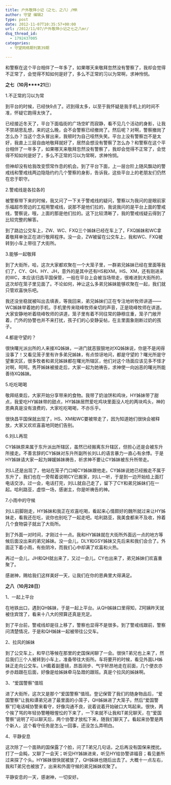 ```yaml
---
title: 户外敬拜小记（之七、之八）/MR
author: 守望 编辑2
type: post
date: 2012-11-07T10:35:57+00:00
url: /2012/11/07/户外敬拜小记之七之八mr/
dsq_thread_id:
  - 1792437005
categories:
  - 守望网络期刊第39期

---
```

和警察在这个平台相伴了一年多了，如果哪天来敬拜忽然没有警察了，我却会觉得不正常了，会觉得不知如何是好了，多么不正常的习以为常啊，求神怜悯。<!--more-->

**之七（****10****月****21**日）

1.不正常的习以为常

到平台的时候，已经快9点了。迟到得太多，以至于我怀疑是我手机上的时间不准，怀疑它跑得太快了。

已经接近冬天了，平台下面临街的广场空旷而寂静，看不见几个活动的身影，让我不禁胡思乱想，来的这么晚，会不会警察已经撤岗了。然后呢？对啊，警察撤岗了怎么办？当这个念头冒出来，我顿时为自己哑然失笑。平台上没有警察岂不是太好，我直上三层自由地敬拜就好了，居然会想没有警察了怎么办？和警察在这个平台相伴了一年多了，如果哪天来敬拜忽然没有警察了，我却会觉得不正常了，会觉得不知如何是好了，多么不正常的习以为常啊，求神怜悯。

但神却没有给我改变惯常作息的机会。到了平台下面，上一层台阶上随风飘动的警戒线和警戒线两边隐隐约约几个警察的身影，告诉我，这些平台上的老朋友们仍然在忠于职守。

2.警戒线是各拉各的

被警察带下来的时候，我又问了一下关于警戒线的疑问，警察以为我问的是眼前家乐福超市旁边的工程用警戒线，说那不是他们拉的，我说我问的是平台上面的警戒线，警察说，哦，上面的那是他们拉的。这下比较清晰了，我的警戒线疑云得到了比较完整的解答。

到了路边公交车上，ZW、WC、FXQ三个姊妹已经在车上了，FXQ姊妹和WC拿着敬拜单张正在进行敬拜程序。没一会，ZW被留在公交车上，我和WC、FXQ被转到小车上带往了大街所。

3.能够一起敬拜

到了大街所，哈，这次大家都欢聚在一个大笼子里，一群弟兄姊妹已经在里面等我们了，CY、QH、HY、JH，意外的是其中还有HS和XM。HS、XM，还有刚进来的WC，本应该归昌平国保管，一般在平台上会被当场带走，很难进到大街所的，这次却在笼子里见面了。不论如何，神让这么多弟兄姊妹能够欢聚在一起，我们就只管欢喜快乐吧。

我还没坐稳就被叫出去填表，等我回来，弟兄姊妹们正在专注地听牧师讲道——WC姊妹举着她的手机，手机里传来晓峰牧师亲切的声音，正是晓峰牧师在讲道。大家安静地听着晓峰牧师的讲道，笼子里有着不同往常的静穆庄重，笼子门敞开着，门外的协警也并不来打扰，孩子们的心安静妥帖，在主里面象刚断过奶的孩子。

4.都是守望的？

很快曙光派出所的人来接XQ姊妹，一进门就恶狠狠地对XQ姊妹说，你是不是闲得没事了！又看见笼子里有许多弟兄姊妹，有点惊讶地问，都是守望的？曙光所是守望重灾区，很多牧者和弟兄姊妹都在曙光所辖区，他们对这个场面应该见多不怪才对啊，呵呵。秀芹姊妹被接走后，大家一起为她祷告，求神使一向凶恶的曙光所能善待XQ姊妹。

5.吃吃喝喝

敬拜结束后，大家开始分享带来的食物。我带了奶油饼和鸡块，HY姊妹带了甜点，我爱吃HY姊妹带的甜点，HY姊妹居然爱吃鸡块里面没人吃的两块鸡头，神的恩典真是没有浪费的，大家吃吃喝喝，不亦乐乎。

很快昌平国保就出现了，HS、XM和WC要被带走了，因为知道她们很快会被释放，大家又欢欢喜喜地同她们告别。

6.刘LL再现

CY姊妹原来属于东升派出所辖区，虽然已经搬离东升辖区，但担心还是会被东升所接走。不善言辞的CY姊妹对东升所副所长刘LL的语言暴力一直心有余悸。于是HY姊妹请大家一起为婵媛姊妹祷告，祈求神不要让CY姊妹被东升所带走。

刘LL还是出现了，他站在笼子门口喊CY姊妹跟他走。CY姊妹说她已经搬走不属于东升了，我们也在一旁帮着说明CY已搬家，刘LL一听，于是到一边开始给上面打电话交涉。过一会，电话打完，刘LL就自己走了，留下了CY和弟兄姊妹们在一起。哈利路亚，虚惊一场，感谢主，你是听祷告的神。

7.小雨中的守候

刘LL前脚刚走，HY姊妹和我正在欢喜吃喝，看起来心情颇好的魏所就过来让HY姊妹走，看我还在吃，说你也别吃了一起走吧。哈利路亚，我美食都来不及收，拎着几个食物袋子就出了大街所。

到了外面一对时间，才刚过十一点。我和HY姊妹就在大街所外面远一点的地方等候后面没出来的弟兄姊妹。没一会儿，DLY和GSY姊妹又先后来和我们会合了。外面正下着小雨，有些阴冷，而我们心中却满了欢喜和火热。

再过一会儿，JH和QH就出来了，又过一会儿，CY也出来了，弟兄姊妹们欢喜重聚了。

感谢神，赐给我们这样美好一天，让我们在你的恩典里大得满足。

**之八（****10****月****28****日）**

1、一起上平台

在地铁出口，遇到QH姊妹，于是一起上平台。从QH姊妹口里得知，Z阿姨昨天就被住宾馆了，看来十八大的预算还真是充足。

到了平台前，警戒线却是往上移了，警察也显得不是很多。到了警戒线跟前，警察问清楚情况，于是和QH姊妹一起被带往公交车。

2、拉风的姊妹

到了公交车上，和早已等候在那里的史国保闲聊了一会。很快T弟兄也上来了，然后我们三个人被转到小车上，准备带往大街所。车将要开的时候，看见外面LH姊妹正走向公交车。LH戴着副墨镜，昂首阔步、气宇轩昂地走在前面，几个便衣亦步亦趋跟在后面，好像是给姊妹牵马坠蹬的跟班。真是个拉风的姊妹啊。

3、“爱国警察”值班

进了大街所，这次又是那个“爱国警察”值班。登记保管了我们的随身物品后，“爱国警察”让我和谭弟兄进了最里面的小笼子，QH姊妹进了大笼子。然后“爱国警察”打电话喊协警来看守，好像沟通不良，说着说着开始破口大骂起来。很快，两个挨了骂的年轻协警睡眼惺忪的下来了，一下来就不让我和T弟兄聊天，在“爱国警察”说明了可以聊天后，两个协警才放松下来，随我们聊天了。看起来协警是两个新人，这个看守任务是怎么一回事，还没怎么弄明白。

4、平静安息

这次除了一个面熟的国保露了个脸，问了T弟兄几句话，之后再没有国保来搅扰。打了一会盹，又聊了一会天；听见HY姊妹进来，听见HY给协警讲福音；看见姜所过来探了个头。HY姊妹很快就被放了，QH姊妹也随后出去了。大概十一点左右，我和T弟兄也被放了，出来和外面守候的弟兄姊妹欢聚了。

平静安息的一天，感谢神，一切安好。

&nbsp;

&nbsp;

&nbsp;

&nbsp;

&nbsp;

&nbsp;

&nbsp;